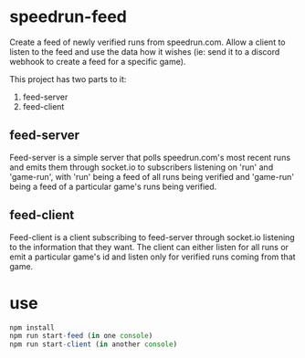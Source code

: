 # speedrun-feed

Create a feed of newly verified runs from speedrun.com. Allow a client to listen to the feed and use the data how it wishes (ie: send it to a discord webhook to create a feed for a specific game).

This project has two parts to it:

1. feed-server
2. feed-client

## feed-server

Feed-server is a simple server that polls speedrun.com's most recent runs and emits them through socket.io to subscribers listening on 'run' and 'game-run', with 'run' being a feed of all runs being verified and 'game-run' being a feed of a particular game's runs being verified.

## feed-client

Feed-client is a client subscribing to feed-server through socket.io listening to the information that they want. The client can either listen for all runs or emit a particular game's id and listen only for verified runs coming from that game.

# use

```javascript
npm install
npm run start-feed (in one console)
npm run start-client (in another console)
```

